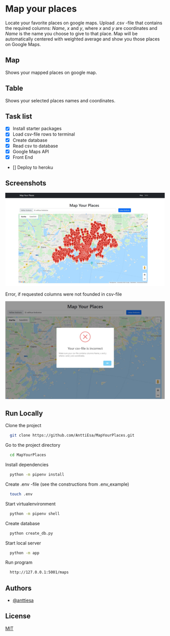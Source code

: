 
# Map your places

Locate your favorite places on google maps. Upload .csv -file that contains the required columns: *Name*, *x* and *y*, where *x* and *y* are coordinates and *Name* is the name you choose to give to that place. Map will be automatically centered with weighted average and show you those places on Google Maps.

## Map

Shows your mapped places on google map.

## Table

Shows your selected places names and coordinates.

## Task list

- [x] Install starter packages
- [x] Load csv-file rows to terminal
- [x] Create database
- [x] Read csv to database
- [x] Google Maps API
- [x] Front End
- [] Deploy to heroku

## Screenshots

![App Screenshot](screenshots/mapyourplaces.jpg)

Error, if requested columns were not founded in csv-file

![App Screenshot](screenshots/error.jpg)

## Run Locally

Clone the project

```bash
  git clone https://github.com/AnttiEsa/MapYourPlaces.git
```

Go to the project directory

```bash
  cd MapYourPlaces
```

Install dependencies

```bash
  python -m pipenv install
```

Create .env -file (see the constructions from .env_example)

```bash
  touch .env
```

Start virtualenvironment
```bash
  python -m pipenv shell
```

Create database
```bash
  python create_db.py
```

Start local server
```bash
  python -m app
```

Run program
```bash
  http://127.0.0.1:5001/maps
```

## Authors

- [@anttiesa](https://www.github.com/anttiesa)

  
## License

[MIT](https://choosealicense.com/licenses/mit/)
